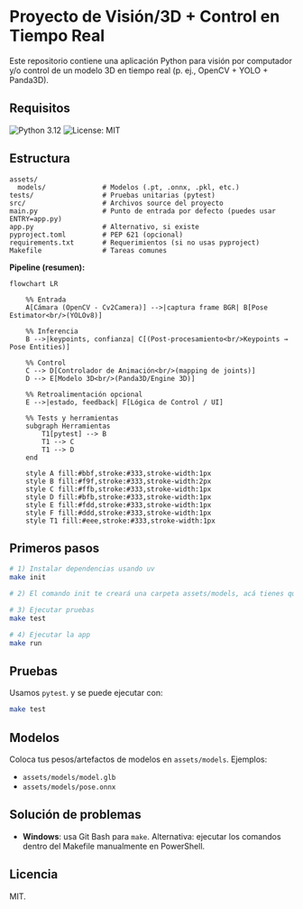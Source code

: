 # Proyecto de Visión/3D + Control en Tiempo Real

Este repositorio contiene una aplicación Python para visión por computador y/o control de un modelo 3D en tiempo real (p. ej., OpenCV + YOLO + Panda3D).

## Requisitos
![Python 3.12](https://img.shields.io/badge/python-3.12-blue)
![License: MIT](https://img.shields.io/badge/license-MIT-green)

## Estructura 
```
assets/
  models/              # Modelos (.pt, .onnx, .pkl, etc.)
tests/                 # Pruebas unitarias (pytest)
src/                   # Archivos source del proyecto
main.py                # Punto de entrada por defecto (puedes usar ENTRY=app.py)
app.py                 # Alternativo, si existe
pyproject.toml         # PEP 621 (opcional)
requirements.txt       # Requerimientos (si no usas pyproject)
Makefile               # Tareas comunes
```

**Pipeline (resumen):**

```mermaid
flowchart LR

    %% Entrada
    A[Cámara (OpenCV - Cv2Camera)] -->|captura frame BGR| B[Pose Estimator<br/>(YOLOv8)]

    %% Inferencia
    B -->|keypoints, confianza| C[(Post-procesamiento<br/>Keypoints → Pose Entities)]

    %% Control
    C --> D[Controlador de Animación<br/>(mapping de joints)]
    D --> E[Modelo 3D<br/>(Panda3D/Engine 3D)]

    %% Retroalimentación opcional
    E -->|estado, feedback| F[Lógica de Control / UI]

    %% Tests y herramientas
    subgraph Herramientas
        T1[pytest] --> B
        T1 --> C
        T1 --> D
    end

    style A fill:#bbf,stroke:#333,stroke-width:1px
    style B fill:#f9f,stroke:#333,stroke-width:2px
    style C fill:#ffb,stroke:#333,stroke-width:1px
    style D fill:#bfb,stroke:#333,stroke-width:1px
    style E fill:#fdd,stroke:#333,stroke-width:1px
    style F fill:#ddd,stroke:#333,stroke-width:1px
    style T1 fill:#eee,stroke:#333,stroke-width:1px
```

## Primeros pasos
```bash
# 1) Instalar dependencias usando uv
make init

# 2) El comando init te creará una carpeta assets/models, acá tienes que colocar el modelo .glb para ejecutar la aplicación 

# 3) Ejecutar pruebas
make test

# 4) Ejecutar la app
make run                 

```

## Pruebas
Usamos `pytest`. y se puede ejecutar con:
```bash
make test
```

## Modelos
Coloca tus pesos/artefactos de modelos en `assets/models`. Ejemplos:
- `assets/models/model.glb`
- `assets/models/pose.onnx`

## Solución de problemas
- **Windows**: usa Git Bash para `make`. Alternativa: ejecutar los comandos dentro del Makefile manualmente en PowerShell.

## Licencia
MIT.
